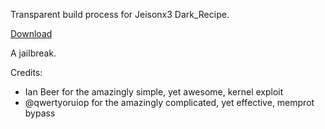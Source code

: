 Transparent build process for Jeisonx3 Dark_Recipe.

[Download](https://dark.noim.io)

A jailbreak.

Credits:

* Ian Beer for the amazingly simple, yet awesome, kernel exploit
* @qwertyoruiop for the amazingly complicated, yet effective, memprot bypass
